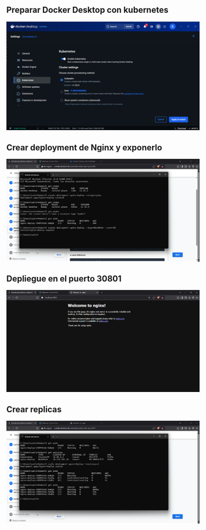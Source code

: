 ## Preparar Docker Desktop con kubernetes
![alt text](image.png)

## Crear deployment de Nginx y exponerlo
![alt text](image-1.png)

## Depliegue en el puerto 30801
![alt text](image-2.png)

## Crear replicas
![alt text](image-3.png)